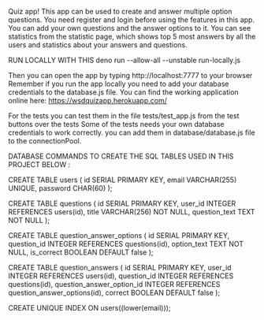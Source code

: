 Quiz app! This app can be used to create and answer multiple option questions.
You need register and login before using the features in this app. You can add
your own questions and the answer options to it. You can see statistics from the
statistic page, which shows top 5 most answers by all the users and statistics
about your answers and questions.

RUN LOCALLY WITH THIS deno run --allow-all --unstable run-locally.js

Then you can open the app by typing http://localhost:7777 to your browser
Remember if you run the app locally you need to add your database credentials to
the database.js file. You can find the working application online here:
https://wsdquizapp.herokuapp.com/

For the tests you can test them in the file tests/test_app.js from the test
buttons over the tests Some of the tests needs your own database credentials to
work correctly. you can add them in database/database.js file to the
connectionPool.

DATABASE COMMANDS TO CREATE THE SQL TABLES USED IN THIS PROJECT BELOW :

CREATE TABLE users ( id SERIAL PRIMARY KEY, email VARCHAR(255) UNIQUE, password
CHAR(60) );

CREATE TABLE questions ( id SERIAL PRIMARY KEY, user_id INTEGER REFERENCES
users(id), title VARCHAR(256) NOT NULL, question_text TEXT NOT NULL );

CREATE TABLE question_answer_options ( id SERIAL PRIMARY KEY, question_id
INTEGER REFERENCES questions(id), option_text TEXT NOT NULL, is_correct BOOLEAN
DEFAULT false );

CREATE TABLE question_answers ( id SERIAL PRIMARY KEY, user_id INTEGER
REFERENCES users(id), question_id INTEGER REFERENCES questions(id),
question_answer_option_id INTEGER REFERENCES question_answer_options(id),
correct BOOLEAN DEFAULT false );

CREATE UNIQUE INDEX ON users((lower(email)));
